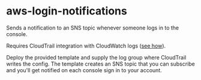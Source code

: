 # aws-login-notifications

Sends a notification to an SNS topic whenever someone logs in to the console.

Requires CloudTrail integration with CloudWatch logs ([see how](https://docs.aws.amazon.com/awscloudtrail/latest/userguide/send-cloudtrail-events-to-cloudwatch-logs.html)).

Deploy the provided template and supply the log group where CloudTrail writes the config. The template creates an SNS topic that you can subscribe and you'll get notified on each console sign in to your account.
